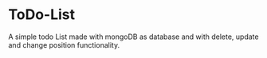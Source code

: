 # ToDo-List

A simple todo List made with mongoDB as database and with delete, update and change position functionality.

